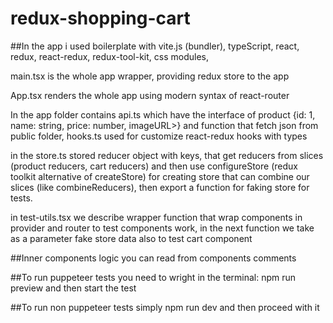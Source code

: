 # redux-shopping-cart
##In the app i used boilerplate with vite.js (bundler), typeScript, react, redux, react-redux, redux-tool-kit, css modules, 
 
main.tsx is the whole app wrapper, providing redux store to the app

App.tsx renders the whole app using modern syntax of react-router

In the app folder contains api.ts which have the interface of product {id: 1, name: string, price: number, imageURL>} and function that fetch json from public folder,
hooks.ts used for customize react-redux hooks with types

in the store.ts stored reducer object with keys, that get reducers from slices (product reducers, cart reducers) and then use configureStore (redux toolkit alternative of createStore)
for creating store that can combine our slices (like combineReducers), then export a function for faking store for tests.

in test-utils.tsx we describe wrapper function that wrap components in provider and router to test components work, in the next function we take as a parameter fake store data also to test cart component

##Inner components logic you can read from components comments

##To run puppeteer tests you need to wright in the terminal: npm run preview and then start the test

##To run non puppeteer tests simply npm run dev and then proceed with it
